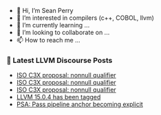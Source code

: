 - 👋 Hi, I’m Sean Perry
- 👀 I’m interested in compilers (c++, COBOL, llvm)
- 🌱 I’m currently learning ...
- 💞️ I’m looking to collaborate on ...
- 📫 How to reach me ...

<!---
s66perry/s66perry is a ✨ special ✨ repository because its `README.md` (this file) appears on your GitHub profile.
You can click the Preview link to take a look at your changes.
--->
### 📕 Latest LLVM Discourse Posts

<!-- DISCOURSE-LLVM:START -->
- [ISO C3X proposal: nonnull qualifier](https://discourse.llvm.org/t/iso-c3x-proposal-nonnull-qualifier/59269?page=6#post_117)
- [ISO C3X proposal: nonnull qualifier](https://discourse.llvm.org/t/iso-c3x-proposal-nonnull-qualifier/59269?page=6#post_116)
- [ISO C3X proposal: nonnull qualifier](https://discourse.llvm.org/t/iso-c3x-proposal-nonnull-qualifier/59269?page=6#post_115)
- [LLVM 15.0.4 has been tagged](https://discourse.llvm.org/t/llvm-15-0-4-has-been-tagged/66354#post_1)
- [PSA: Pass pipeline anchor becoming explicit](https://discourse.llvm.org/t/psa-pass-pipeline-anchor-becoming-explicit/66353#post_1)
<!-- DISCOURSE-LLVM:END -->
